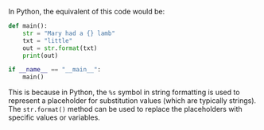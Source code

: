 In Python, the equivalent of this code would be:

```python
def main():
    str = "Mary had a {} lamb"
    txt = "little"
    out = str.format(txt)
    print(out)

if __name__ == "__main__":
    main()
```

This is because in Python, the `%s` symbol in string formatting is used to represent a placeholder for substitution values (which are typically strings). The `str.format()` method can be used to replace the placeholders with specific values or variables.
